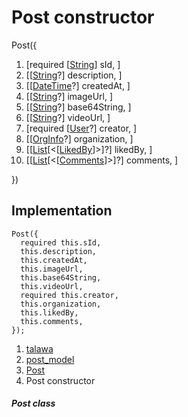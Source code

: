 
<div>

# Post constructor

</div>


Post({

1.  [required
    [[String](https://api.flutter.dev/flutter/dart-core/String-class.md)]
    sId, ]
2.  [[[String](https://api.flutter.dev/flutter/dart-core/String-class.html)?]
    description, ]
3.  [[[DateTime](https://api.flutter.dev/flutter/dart-core/DateTime-class.html)?]
    createdAt, ]
4.  [[[String](https://api.flutter.dev/flutter/dart-core/String-class.html)?]
    imageUrl, ]
5.  [[[String](https://api.flutter.dev/flutter/dart-core/String-class.html)?]
    base64String, ]
6.  [[[String](https://api.flutter.dev/flutter/dart-core/String-class.html)?]
    videoUrl, ]
7.  [required
    [[User](../../models_user_user_info/User-class.md)?]
    creator, ]
8.  [[[OrgInfo](../../models_organization_org_info/OrgInfo-class.md)?]
    organization, ]
9.  [[[List](https://api.flutter.dev/flutter/dart-core/List-class.html)[\<[[LikedBy](../../models_post_post_model/LikedBy-class.md)]\>]?]
    likedBy, ]
10. [[[List](https://api.flutter.dev/flutter/dart-core/List-class.html)[\<[[Comments](../../models_post_post_model/Comments-class.md)]\>]?]
    comments, ]

})



## Implementation

``` language-dart
Post({
  required this.sId,
  this.description,
  this.createdAt,
  this.imageUrl,
  this.base64String,
  this.videoUrl,
  required this.creator,
  this.organization,
  this.likedBy,
  this.comments,
});
```







1.  [talawa](../../index.md)
2.  [post_model](../../models_post_post_model/)
3.  [Post](../../models_post_post_model/Post-class.md)
4.  Post constructor

##### Post class







